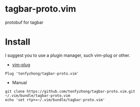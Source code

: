# tagbar-proto.vim
protobuf for tagbar

# Install
I suggest you to use a plugin manager, such vim-plug or other.
- [vim-plug](https://github.com/junegunn/vim-plug)
```viml
Plug 'tenfyzhong/tagbar-proto.vim'
```
- Manual
```
git clone https://github.com/tenfyzhong/tagbar-proto.vim.git ~/.vim/bundle/tagbar-proto.vim
echo 'set rtp+=~/.vim/bundle/tagbar-proto.vim'
```


